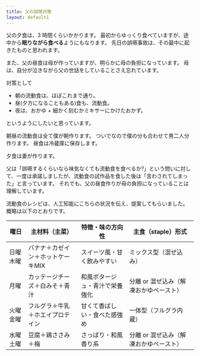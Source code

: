 ```yaml
---
title: 父の誤嚥対策
layout: default1
---
```

父の夕食は、3 時間くらいかかります。
最初からゆっくり食べていますが、途中から**眠りながら食べる**ようにもなります。
先日の誤嚥事故は、その最中に起きたものと思われます。

また、父の昼食は母が作っていますが、明らかに母の負担になっています。
母は、自分が泣きながら父の世話をしていることさえ忘れています。

対策として
- 朝の流動食は、ほぼこれまで通り。
- 昼(夕方になることもある)食も、流動食。
- 夜は、おかゆ + 細かく刻むかミキサーにかけたおかず。

というようにしたいと思っています。

朝昼の流動食は全て僕が朝作ります。
ついでなので僕の分も合わせて男二人分作ります。
昼食は冷蔵庫に保存します。

夕食は妻が作ります。

父は「誤嚥するくらいなら味気なくても流動食を食べるか?」という問いに対して、一度は承諾しましたが、流動食の試作品を食した後は「言わされてしまった」と言っています。
それでも、父の昼食作りが母の負担になっていることは理解しています。

流動食のレシピは、人工知能にこちらの状況を伝え、提案してもらいました。
概略は以下のとおりです。

| 曜日 | 主材料（主菜） | 特徴・味の方向性 | 主食（staple）形式 |
| --- | ------------ | ------------- | ---------------- |
| 日曜木曜 | バナナ＋カゼイン＋ホットケーキMIX | スイーツ風・甘く飲みやすい | ミックス型（混ぜ込み） |
| 月曜 | カッテージチーズ＋白みそ＋青汁 | 和風ポタージュ・青汁で栄養強化 | 分離 or 混ぜ込み（解凍おかゆペースト） |
| 火曜金曜 | フルグラ＋牛乳＋ホエイプロテイン | 甘くて香ばしい・食べた感強め  | 一体型（フルグラ内蔵） |
| 水曜土曜 | 豆腐＋鶏ささみ＋梅 | さっぱり・和風香り系 | 分離 or 混ぜ込み（解凍おかゆペースト） |
